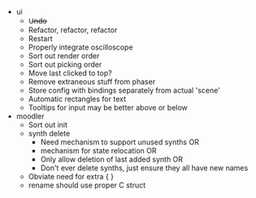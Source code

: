 * ui
    * U̶n̶d̶o̶
    * Refactor, refactor, refactor
    * Restart
    * Properly integrate oscilloscope
    * Sort out render order
    * Sort out picking order
    * Move last clicked to top?
    * Remove extraneous stuff from phaser
    * Store config with bindings separately from actual 'scene'
    * Automatic rectangles for text
    * Tooltips for input may be better above or below
* moodler
    * Sort out init
    * synth delete
        * Need mechanism to support unused synths OR
        * mechanism for state relocation OR
        * Only allow deletion of last added synth OR
        * Don't ever delete synths, just ensure they all have new names
    * Obviate need for extra { }
    * rename should use proper C struct
